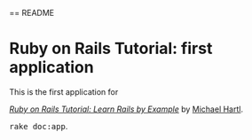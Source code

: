 == README

# Ruby on Rails Tutorial: first application

This is the first application for

[*Ruby on Rails Tutorial: Learn Rails by Example*](http://railstutorial.org)
by [Michael Hartl](http://michaelhartl.com).

<tt>rake doc:app</tt>.
